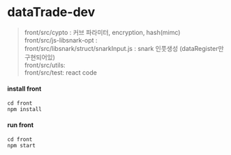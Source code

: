 # dataTrade-dev

> front/src/cypto :  커브 파라미터, encryption, hash(mimc)  
> front/src/js-libsnark-opt :   
> front/src/libsnark/struct/snarkInput.js :  snark 인풋생성 (dataRegister만 구현되어있)  
> front/src/utils:   
> front/src/test:  react code  

#### install front
	cd front
	npm install

#### run front
	cd front
	npm start
